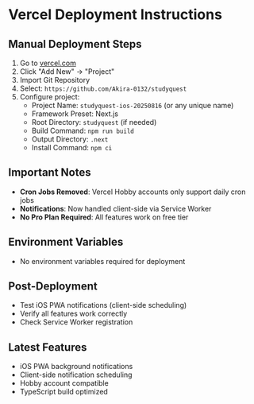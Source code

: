# Vercel Deployment Instructions

## Manual Deployment Steps

1. Go to [vercel.com](https://vercel.com)
2. Click "Add New" → "Project"
3. Import Git Repository
4. Select: `https://github.com/Akira-0132/studyquest`
5. Configure project:
   - Project Name: `studyquest-ios-20250816` (or any unique name)
   - Framework Preset: Next.js
   - Root Directory: `studyquest` (if needed)
   - Build Command: `npm run build`
   - Output Directory: `.next`
   - Install Command: `npm ci`

## Important Notes
- **Cron Jobs Removed**: Vercel Hobby accounts only support daily cron jobs
- **Notifications**: Now handled client-side via Service Worker
- **No Pro Plan Required**: All features work on free tier

## Environment Variables
- No environment variables required for deployment

## Post-Deployment
- Test iOS PWA notifications (client-side scheduling)
- Verify all features work correctly
- Check Service Worker registration

## Latest Features
- iOS PWA background notifications
- Client-side notification scheduling
- Hobby account compatible
- TypeScript build optimized